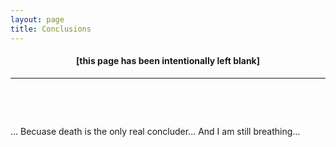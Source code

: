 ```yaml
---
layout: page
title: Conclusions
---
```


#### <center> [this page has been intentionally left blank] </center>

---

&nbsp;

&nbsp;

... Becuase death is the only real concluder... And I am still breathing...
